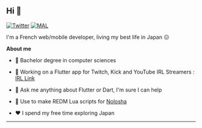 ## Hi 👋

[![Twitter](https://img.shields.io/badge/Twitter-1DA1F2?style=for-the-badge&logo=twitter&logoColor=white)](https://twitter.com/LezdCS)
[![MAL](https://img.shields.io/badge/Myanimelist-2E51A2?style=for-the-badge&logo=myanimelist&logoColor=white)](https://myanimelist.net/profile/Lezd)

I'm a French web/mobile developer, living my best life in Japan 😖

**About me**

- 💼 Bachelor degree in computer sciences

- 🔭 Working on a Flutter app for Twitch, Kick and YouTube IRL Streamers : [IRL Link](https://github.com/LezdCS/irl_link)

- 💬 Ask me anything about Flutter or Dart, I'm sure I can help

- 🤠 Use to make REDM Lua scripts for [Nolosha](https://nolosha.fr)

- ❤️ I spend my free time exploring Japan


---

